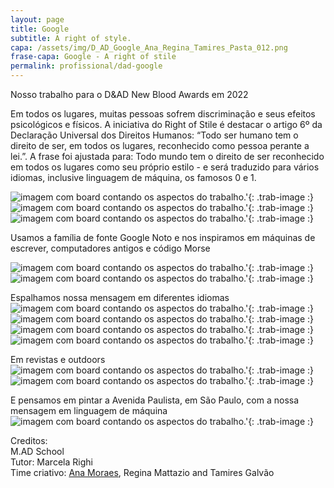 ```yaml
---
layout: page
title: Google
subtitle: A right of style.
capa: /assets/img/D_AD_Google_Ana_Regina_Tamires_Pasta_012.png
frase-capa: Google - A right of stile
permalink: profissional/dad-google
---
```


Nosso trabalho para o D&AD New Blood Awards em 2022

Em todos os lugares, muitas pessoas sofrem discriminação e seus efeitos psicológicos e físicos. A iniciativa do Right of Stile é destacar o artigo 6º da Declaração Universal dos Direitos Humanos: “Todo ser humano tem o direito de ser, em todos os lugares, reconhecido como pessoa perante a lei.”. A frase foi ajustada para: Todo mundo tem o direito de ser reconhecido em todos os lugares como seu próprio estilo - e será traduzido para vários idiomas, inclusive linguagem de máquina, os famosos 0 e 1.

![imagem com board contando os aspectos do trabalho.'](/assets/img/D&AD_Google_Ana_Regina_Tamires_Board2.png){: .trab-image :}  
![imagem com board contando os aspectos do trabalho.'](/assets/img/The_right_of_style_text.png.png){: .trab-image :}  
![imagem com board contando os aspectos do trabalho.'](/assets/img/D_AD_Google_Ana_Regina_Tamires_Pasta_012.png){: .trab-image :}  


Usamos a família de fonte Google Noto e nos inspiramos em máquinas de escrever, computadores antigos e código Morse  

![imagem com board contando os aspectos do trabalho.'](/assets/img/D_AD_Google_Ana_Regina_Tamires_Pasta_022.png){: .trab-image :}  
![imagem com board contando os aspectos do trabalho.'](/assets/img/D_AD_Google_Ana_Regina_Tamires_Pasta_032.png){: .trab-image :}  

Espalhamos nossa mensagem em diferentes idiomas  
![imagem com board contando os aspectos do trabalho.'](/assets/img/D_AD_Google_Ana_Regina_Tamires_Pasta_042.png){: .trab-image :}  
![imagem com board contando os aspectos do trabalho.'](/assets/img/D_AD_Google_Ana_Regina_Tamires_Pasta_052.png){: .trab-image :}  
![imagem com board contando os aspectos do trabalho.'](/assets/img/D_AD_Google_Ana_Regina_Tamires_Pasta_062.png){: .trab-image :}  
![imagem com board contando os aspectos do trabalho.'](/assets/img/D_AD_Google_Ana_Regina_Tamires_Pasta_072.png){: .trab-image :}  

Em revistas e outdoors  
![imagem com board contando os aspectos do trabalho.'](/assets/img/D_AD_Google_Ana_Regina_Tamires_Pasta_092.png){: .trab-image :}  
![imagem com board contando os aspectos do trabalho.'](/assets/img/D_AD_Google_Ana_Regina_Tamires_Pasta_102.png){: .trab-image :}  

E pensamos em pintar a Avenida Paulista, em São Paulo, com a nossa mensagem em linguagem de máquina  
![imagem com board contando os aspectos do trabalho.'](/assets/img/D_AD_Google_Ana_Regina_Tamires_Pasta_112.png){: .trab-image :}  

Creditos:   
M.AD School  
Tutor: Marcela Righi  
Time criativo: [Ana Moraes](https://anaflaviamoraes.com.br/), Regina Mattazio and Tamires Galvão
